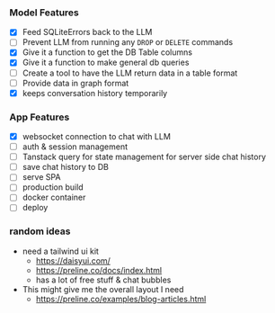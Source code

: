 ### Model Features
- [x] Feed SQLiteErrors back to the LLM
- [ ] Prevent LLM from running any `DROP` or `DELETE` commands
- [x] Give it a function to get the DB Table columns
- [x] Give it a function to make general db queries
- [ ] Create a tool to have the LLM return data in a table format
- [ ] Provide data in graph format
- [x] keeps conversation history temporarily

### App Features
- [x] websocket connection to chat with LLM
- [ ] auth & session management
- [ ] Tanstack query for state management for server side chat history
- [ ] save chat history to DB
- [ ] serve SPA
- [ ] production build
- [ ] docker container
- [ ] deploy

### random ideas
- need a tailwind ui kit
  - https://daisyui.com/
  - https://preline.co/docs/index.html
  - has a lot of free stuff & chat bubbles
- This might give me the overall layout I need
  - https://preline.co/examples/blog-articles.html